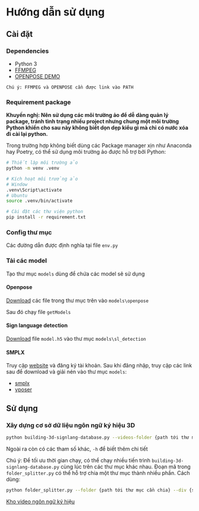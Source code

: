 # Hướng dẫn sử dụng

## Cài đặt

### Dependencies

- Python 3
- [FFMPEG](https://ffmpeg.org/download.html)
- [OPENPOSE DEMO](https://github.com/CMU-Perceptual-Computing-Lab/openpose/releases/tag/v1.7.0)

```text
Chú ý: FFMPEG và OPENPOSE cần được link vào PATH
```

### Requirement package

**Khuyến nghị: Nên sử dụng các môi trường ảo để dễ dàng quản lý package, tránh tình trạng nhiều project nhưng chung một môi trường Python khiến cho sau này không biết dọn dẹp kiểu gì mà chỉ có nước xóa đi cài lại python.**

Trong trường hợp không biết dùng các Package manager xịn như Anaconda hay Poetry, có thể sử dụng môi trường ảo được hỗ trợ bởi Python:

```sh
# Thiết lập môi trường ảo
python -m venv .venv

# Kích hoạt môi trưởng ảo
# Window
.venv\Script\activate
# Ubuntu
source .venv/bin/activate

# Cài đặt các thư viện python
pip install -r requirement.txt
```

### Config thư mục

Các đường dẫn được định nghĩa tại file `env.py`

### Tải các model

Tạo thư mục `models` dùng để chứa các model sẽ sử dụng

#### Openpose

[Download](https://github.com/CMU-Perceptual-Computing-Lab/openpose/tree/master/models) các file trong thư mục trên vào `models\openpose`

Sau đó chạy file `getModels`

#### Sign language detection

[Download](https://github.com/sign-language-processing/detection-train/tree/master/models/openpose-body/py) file `model.h5` vào thư mục `models\sl_detection`

#### SMPLX

Truy cập [website](https://smpl-x.is.tue.mpg.de/) và đăng ký tài khoản. Sau khi đăng nhập, truy cập các link sau để download và giải nén vào thư mục `models`:

- [smplx](https://download.is.tue.mpg.de/download.php?domain=smplx&sfile=models_smplx_v1_1.zip)
- [vposer](https://download.is.tue.mpg.de/download.php?domain=smplx&sfile=V02_05.zip)

## Sử dụng

### Xây dựng cơ sở dữ liệu ngôn ngữ ký hiệu 3D

```sh
python building-3d-signlang-database.py --videos-folder {path tới thư mục chứa các video}
```

Ngoài ra còn có các tham số khác, `-h` để biết thêm chi tiết

Chú ý: Để tối ưu thời gian chạy, có thể chạy nhiều tiến trình `building-3d-signlang-database.py` cùng lúc trên các thư mục khác nhau. Đoạn mã trong `folder_splitter.py` có thể hỗ trợ chia một thư mục thành nhiều phần. Cách dùng:

```sh
python folder_splitter.py --folder {path tới thư mục cần chia} --div {số thư mục con được tạo ra}
```

[Kho video ngôn ngữ ký hiệu](https://drive.google.com/drive/folders/1WuuQHWFTJv3AmpikSrN9wtKNEjTv0_ab?fbclid=IwAR0zM-WxMVTLbGm_PiuR8ZjkTQx3zKh33t-Tgk0TEPMWW0rH7VynsB3H51U)
